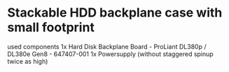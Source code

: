 # Stackable HDD backplane case with small footprint

used components
1x Hard Disk Backplane Board - ProLiant DL380p / DL380e Gen8 - 647407-001
1x Powersupply (without staggered spinup twice as high)
